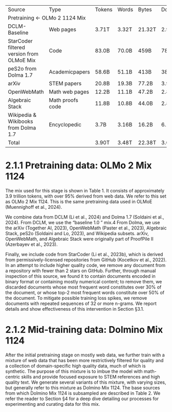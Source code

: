 <html><body><table><tr><td>Source</td><td>Type</td><td>Tokens</td><td>Words</td><td>Bytes</td><td>Docs</td></tr><tr><td colspan="6">Pretraining ← OLMo 2 1124 Mix</td></tr><tr><td>DCLM-Baseline</td><td>Web pages</td><td>3.71T</td><td>3.32T</td><td>21.32T</td><td>2.95B</td></tr><tr><td>StarCoder filtered version from OLMoE Mix</td><td>Code</td><td>83.0B</td><td>70.0B</td><td>459B</td><td>78.7M</td></tr><tr><td>peS2o from Dolma 1.7</td><td>Academicpapers</td><td>58.6B</td><td>51.1B</td><td>413B</td><td>38.8M</td></tr><tr><td>arXiv</td><td>STEM papers</td><td>20.8B</td><td>19.3B</td><td>77.2B</td><td>3.95M</td></tr><tr><td>OpenWebMath</td><td>Math web pages</td><td>12.2B</td><td>11.1B</td><td>47.2B</td><td>2.89M</td></tr><tr><td>Algebraic Stack</td><td>Math proofs code</td><td>11.8B</td><td>10.8B</td><td>44.0B</td><td>2.83M</td></tr><tr><td>Wikipedia & Wikibooks from Dolma 1.7</td><td>Encyclopedic</td><td>3.7B</td><td>3.16B</td><td>16.2B</td><td>6.17M</td></tr><tr><td>Total</td><td></td><td>3.90T</td><td>3.48T</td><td>22.38T</td><td>3.08B</td></tr></table></body></html>  

# 2.1.1 Pretraining data: OLMo 2 Mix 1124  

The mix used for this stage is shown in Table 1. It consists of approximately 3.9 trillion tokens, with over $95\%$ derived from web data. We refer to this set as OLMo 2 Mix 1124. This is the same pretraining data used in OLMoE (Muennighoff et al., 2024).  

We combine data from DCLM (Li et al., 2024) and Dolma 1.7 (Soldaini et al., 2024). From DCLM, we use the “baseline 1.0 ” mix.4 From Dolma, we use the arXiv (Together AI, 2023), OpenWebMath (Paster et al., 2023), Algebraic Stack, peS2o (Soldaini and Lo, 2023), and Wikipedia subsets. arXiv, OpenWebMath, and Algebraic Stack were originally part of ProofPile II (Azerbayev et al., 2023).  

Finally, we include code from StarCoder (Li et al., 2023b), which is derived from permissively-licensed repositories from GitHub (Kocetkov et al., 2022). In an attempt to include higher quality code, we remove any document from a repository with fewer than 2 stars on GitHub. Further, through manual inspection of this source, we found it to contain documents encoded in binary format or containing mostly numerical content; to remove them, we discarded documents whose most frequent word constitutes over 30% of the document, or whose top-2 most frequent words constitute over $50\%$ of the document. To mitigate possible training loss spikes, we remove documents with repeated sequences of 32 or more n-grams. We report details and show effectiveness of this intervention in Section §3.1.  

# 2.1.2 Mid-training data: Dolmino Mix 1124  

After the initial pretraining stage on mostly web data, we further train with a mixture of web data that has been more restrictively filtered for quality and a collection of domain-specific high quality data, much of which is synthetic. The purpose of this mixture is to imbue the model with math-centric skills and provide focused exposure to STEM references and high quality text. We generate several variants of this mixture, with varying sizes, but generally refer to this mixture as Dolmino Mix 1124. The base sources from which Dolmino Mix 1124 is subsampled are described in Table 2. We refer the reader to Section §4 for a deep dive detailing our processes for experimenting and curating data for this mix.  
